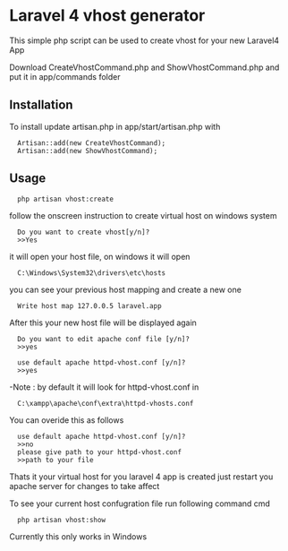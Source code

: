 Laravel 4 vhost generator
=====================================


This simple php script can be used to create vhost for your new Laravel4 App

Download CreateVhostCommand.php and ShowVhostCommand.php and put it in app/commands folder

## Installation

To install update artisan.php in app/start/artisan.php with
      
      Artisan::add(new CreateVhostCommand);
      Artisan::add(new ShowVhostCommand);
      
## Usage

      php artisan vhost:create
      
follow the onscreen instruction to create virtual host on windows  system

      Do you want to create vhost[y/n]?
      >>Yes

it will open  your host file, on windows it will open

      C:\Windows\System32\drivers\etc\hosts
      
you can see your previous host mapping and create a new one

      Write host map 127.0.0.5 laravel.app
      
After this your new host file will be displayed again

      Do you want to edit apache conf file [y/n]?
      >>yes
      
      use default apache httpd-vhost.conf [y/n]?
      >>yes

-Note : by default it will look for httpd-vhost.conf in

      C:\xampp\apache\conf\extra\httpd-vhosts.conf
      
You can overide this as follows

      use default apache httpd-vhost.conf [y/n]?
      >>no
      please give path to your httpd-vhost.conf
      >>path to your file
      
Thats it your virtual host for you laravel 4 app is created just restart you apache server for changes to take affect

To see your current host confugration file run following command cmd

      php artisan vhost:show

Currently this only works in Windows


      

